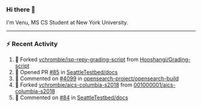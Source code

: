 ### Hi there 👋

I'm Venu, MS CS Student at New York University.

---

### :zap: Recent Activity

<!--RECENT_ACTIVITY:start-->
1. 🔱 Forked [vchrombie/isp-repy-grading-script](https://github.com/vchrombie/isp-repy-grading-script) from [Hooshangi/Grading-script](https://github.com/Hooshangi/Grading-script)
2. 💪 Opened PR [#85](https://github.com/SeattleTestbed/docs/pull/85) in [SeattleTestbed/docs](https://github.com/SeattleTestbed/docs)
3. 💬 Commented on [#4099](https://github.com/opensearch-project/opensearch-build/pull/4099#issuecomment-1771509870) in [opensearch-project/opensearch-build](https://github.com/opensearch-project/opensearch-build)
4. 🔱 Forked [vchrombie/aics-columbia-s2018](https://github.com/vchrombie/aics-columbia-s2018) from [001000001/aics-columbia-s2018](https://github.com/001000001/aics-columbia-s2018)
5. 💬 Commented on [#84](https://github.com/SeattleTestbed/docs/pull/84#issuecomment-1762283071) in [SeattleTestbed/docs](https://github.com/SeattleTestbed/docs)
<!--RECENT_ACTIVITY:end-->

<!--
**vchrombie/vchrombie** is a ✨ _special_ ✨ repository because its `README.md` (this file) appears on your GitHub profile.

Here are some ideas to get you started:

- 🔭 I’m currently working on ...
- 🌱 I’m currently learning ...
- 👯 I’m looking to collaborate on ...
- 🤔 I’m looking for help with ...
- 💬 Ask me about ...
- 📫 How to reach me: ...
- 😄 Pronouns: ...
- ⚡ Fun fact: ...
-->

